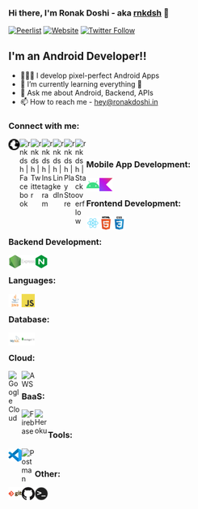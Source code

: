 ### Hi there, I'm Ronak Doshi - aka [rnkdsh][website] 👋

[![Peerlist](https://peerlist-readme-badge.herokuapp.com/api/rnkdsh?style=for-the-badge)](https://peerlist.io/rnkdsh)
[![Website](https://img.shields.io/website?label=ronakdoshi.in&style=for-the-badge&url=https%3A%2F%2Fronakdoshi.in)](https://ronakdoshi.in)
[![Twitter Follow](https://img.shields.io/twitter/follow/rnkdsh?color=1DA1F2&logo=twitter&style=for-the-badge)](https://twitter.com/intent/follow?original_referer=https%3A%2F%2Fgithub.com%2Frnkdsh&screen_name=rnkdsh)

## I'm an Android Developer!!

- 👨🏻‍💻 I develop pixel-perfect Android Apps
- 🌱 I’m currently learning everything 🤣
- 💬 Ask me about Android, Backend, APIs
- 📫 How to reach me - hey@ronakdoshi.in

### Connect with me:

[<img align="left" alt="ronakdoshi.in" width="22px" src="https://raw.githubusercontent.com/iconic/open-iconic/master/svg/globe.svg" />][website]
[<img align="left" alt="rnkdsh | Facebook" width="22px" src="https://cdn.jsdelivr.net/npm/simple-icons@v3/icons/facebook.svg" />][facebook]
[<img align="left" alt="rnkdsh | Twitter" width="22px" src="https://cdn.jsdelivr.net/npm/simple-icons@v3/icons/twitter.svg" />][twitter]
[<img align="left" alt="rnkdsh | Instagram" width="22px" src="https://cdn.jsdelivr.net/npm/simple-icons@v3/icons/instagram.svg" />][instagram]
[<img align="left" alt="rnkdsh | LinkedIn" width="22px" src="https://cdn.jsdelivr.net/npm/simple-icons@v3/icons/linkedin.svg" />][linkedin]
[<img align="left" alt="rnkdsh | Play Store" width="22px" src="https://cdn.jsdelivr.net/npm/simple-icons@v3/icons/googleplay.svg" />][playstore]
[<img align="left" alt="rnkdsh | Stackoverflow" width="22px" src="https://cdn.jsdelivr.net/npm/simple-icons@v3/icons/stackoverflow.svg" />][stackoverflow]

<br />

### Mobile App Development:
[<img align="left" alt="React" width="26px" src="https://raw.githubusercontent.com/github/explore/80688e429a7d4ef2fca1e82350fe8e3517d3494d/topics/android/android.png" />][hash]
[<img align="left" alt="Kotlin" width="26px" src="https://raw.githubusercontent.com/github/explore/80688e429a7d4ef2fca1e82350fe8e3517d3494d/topics/kotlin/kotlin.png" />][hash]

<br />

### Frontend Development:
[<img align="left" alt="React" width="26px" src="https://raw.githubusercontent.com/github/explore/80688e429a7d4ef2fca1e82350fe8e3517d3494d/topics/react/react.png" />][hash]
[<img align="left" alt="HTML5" width="26px" src="https://raw.githubusercontent.com/github/explore/80688e429a7d4ef2fca1e82350fe8e3517d3494d/topics/html/html.png" />][hash]
[<img align="left" alt="CSS3" width="26px" src="https://raw.githubusercontent.com/github/explore/80688e429a7d4ef2fca1e82350fe8e3517d3494d/topics/css/css.png" />][hash]

<br />

### Backend Development:
[<img align="left" alt="Node.js" width="26px" src="https://raw.githubusercontent.com/github/explore/80688e429a7d4ef2fca1e82350fe8e3517d3494d/topics/nodejs/nodejs.png" />][hash]
[<img align="left" alt="Express.js" width="26px" src="https://raw.githubusercontent.com/github/explore/80688e429a7d4ef2fca1e82350fe8e3517d3494d/topics/express/express.png" />][hash]
[<img align="left" alt="NGINX" width="26px" src="https://raw.githubusercontent.com/github/explore/85cceaeeaf993ca35664dc37ea24f9237fbbfc14/topics/nginx/nginx.png" />][hash]

<br />

### Languages:
[<img align="left" alt="Java" width="26px" src="https://raw.githubusercontent.com/github/explore/80688e429a7d4ef2fca1e82350fe8e3517d3494d/topics/java/java.png" />][hash]
[<img align="left" alt="JavaScript" width="26px" src="https://raw.githubusercontent.com/github/explore/80688e429a7d4ef2fca1e82350fe8e3517d3494d/topics/javascript/javascript.png" />][hash]

<br />

### Database:
[<img align="left" alt="MySQL" width="26px" src="https://raw.githubusercontent.com/github/explore/80688e429a7d4ef2fca1e82350fe8e3517d3494d/topics/mysql/mysql.png" />][hash]
[<img align="left" alt="MongoDB" width="26px" src="https://raw.githubusercontent.com/github/explore/80688e429a7d4ef2fca1e82350fe8e3517d3494d/topics/mongodb/mongodb.png" />][hash]

<br />

### Cloud:
[<img align="left" alt="Google Cloud" width="26px" src="https://www.vectorlogo.zone/logos/google_cloud/google_cloud-icon.svg" />][hash]
[<img align="left" alt="AWS" width="26px" src="https://devicon.dev/devicon.git/icons/amazonwebservices/amazonwebservices-original-wordmark.svg" />][hash]

<br />

### BaaS:
[<img align="left" alt="Firebase" width="26px" src="https://www.vectorlogo.zone/logos/firebase/firebase-icon.svg" />][hash]
[<img align="left" alt="Heroku" width="26px" src="https://www.vectorlogo.zone/logos/heroku/heroku-icon.svg" />][hash]

<br />

### Tools:
[<img align="left" alt="Visual Studio Code" width="26px" src="https://raw.githubusercontent.com/github/explore/80688e429a7d4ef2fca1e82350fe8e3517d3494d/topics/visual-studio-code/visual-studio-code.png" />][hash]
[<img align="left" alt="Postman" width="26px" src="https://www.vectorlogo.zone/logos/getpostman/getpostman-icon.svg" />][hash]

<br />

### Other:
[<img align="left" alt="Git" width="26px" src="https://raw.githubusercontent.com/github/explore/80688e429a7d4ef2fca1e82350fe8e3517d3494d/topics/git/git.png" />][hash]
[<img align="left" alt="GitHub" width="26px" src="https://raw.githubusercontent.com/github/explore/78df643247d429f6cc873026c0622819ad797942/topics/github/github.png" />][hash]
[<img align="left" alt="Terminal" width="26px" src="https://raw.githubusercontent.com/github/explore/80688e429a7d4ef2fca1e82350fe8e3517d3494d/topics/terminal/terminal.png" />][hash]

<br />
<br />

[website]: https://ronakdoshi.in
[twitter]: https://twitter.com/rnkdsh
[facebook]: https://facebook.com/rnkdsh
[instagram]: https://instagram.com/rnkdsh
[linkedin]: https://linkedin.com/in/rnkdsh
[playstore]: https://play.google.com/store/apps/dev?id=8222220646689899525
[stackoverflow]: https://stackoverflow.com/users/5297799/ronak-doshi
[hash]: #
